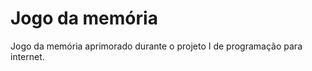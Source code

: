 <h1>Jogo da memória</h1>

<p>Jogo da memória aprimorado durante o projeto I de programação para internet.</p>
